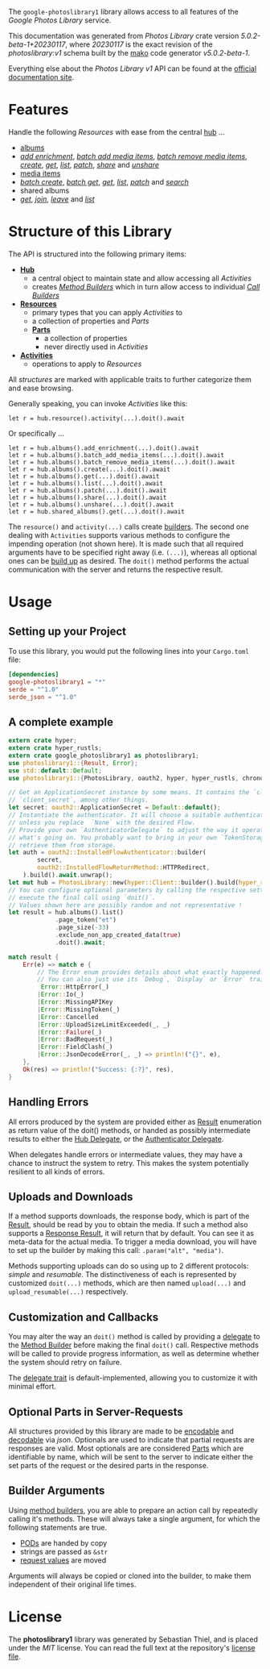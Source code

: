 <!---
DO NOT EDIT !
This file was generated automatically from 'src/generator/templates/api/README.md.mako'
DO NOT EDIT !
-->
The `google-photoslibrary1` library allows access to all features of the *Google Photos Library* service.

This documentation was generated from *Photos Library* crate version *5.0.2-beta-1+20230117*, where *20230117* is the exact revision of the *photoslibrary:v1* schema built by the [mako](http://www.makotemplates.org/) code generator *v5.0.2-beta-1*.

Everything else about the *Photos Library* *v1* API can be found at the
[official documentation site](https://developers.google.com/photos/).
# Features

Handle the following *Resources* with ease from the central [hub](https://docs.rs/google-photoslibrary1/5.0.2-beta-1+20230117/google_photoslibrary1/PhotosLibrary) ... 

* [albums](https://docs.rs/google-photoslibrary1/5.0.2-beta-1+20230117/google_photoslibrary1/api::Album)
 * [*add enrichment*](https://docs.rs/google-photoslibrary1/5.0.2-beta-1+20230117/google_photoslibrary1/api::AlbumAddEnrichmentCall), [*batch add media items*](https://docs.rs/google-photoslibrary1/5.0.2-beta-1+20230117/google_photoslibrary1/api::AlbumBatchAddMediaItemCall), [*batch remove media items*](https://docs.rs/google-photoslibrary1/5.0.2-beta-1+20230117/google_photoslibrary1/api::AlbumBatchRemoveMediaItemCall), [*create*](https://docs.rs/google-photoslibrary1/5.0.2-beta-1+20230117/google_photoslibrary1/api::AlbumCreateCall), [*get*](https://docs.rs/google-photoslibrary1/5.0.2-beta-1+20230117/google_photoslibrary1/api::AlbumGetCall), [*list*](https://docs.rs/google-photoslibrary1/5.0.2-beta-1+20230117/google_photoslibrary1/api::AlbumListCall), [*patch*](https://docs.rs/google-photoslibrary1/5.0.2-beta-1+20230117/google_photoslibrary1/api::AlbumPatchCall), [*share*](https://docs.rs/google-photoslibrary1/5.0.2-beta-1+20230117/google_photoslibrary1/api::AlbumShareCall) and [*unshare*](https://docs.rs/google-photoslibrary1/5.0.2-beta-1+20230117/google_photoslibrary1/api::AlbumUnshareCall)
* [media items](https://docs.rs/google-photoslibrary1/5.0.2-beta-1+20230117/google_photoslibrary1/api::MediaItem)
 * [*batch create*](https://docs.rs/google-photoslibrary1/5.0.2-beta-1+20230117/google_photoslibrary1/api::MediaItemBatchCreateCall), [*batch get*](https://docs.rs/google-photoslibrary1/5.0.2-beta-1+20230117/google_photoslibrary1/api::MediaItemBatchGetCall), [*get*](https://docs.rs/google-photoslibrary1/5.0.2-beta-1+20230117/google_photoslibrary1/api::MediaItemGetCall), [*list*](https://docs.rs/google-photoslibrary1/5.0.2-beta-1+20230117/google_photoslibrary1/api::MediaItemListCall), [*patch*](https://docs.rs/google-photoslibrary1/5.0.2-beta-1+20230117/google_photoslibrary1/api::MediaItemPatchCall) and [*search*](https://docs.rs/google-photoslibrary1/5.0.2-beta-1+20230117/google_photoslibrary1/api::MediaItemSearchCall)
* shared albums
 * [*get*](https://docs.rs/google-photoslibrary1/5.0.2-beta-1+20230117/google_photoslibrary1/api::SharedAlbumGetCall), [*join*](https://docs.rs/google-photoslibrary1/5.0.2-beta-1+20230117/google_photoslibrary1/api::SharedAlbumJoinCall), [*leave*](https://docs.rs/google-photoslibrary1/5.0.2-beta-1+20230117/google_photoslibrary1/api::SharedAlbumLeaveCall) and [*list*](https://docs.rs/google-photoslibrary1/5.0.2-beta-1+20230117/google_photoslibrary1/api::SharedAlbumListCall)




# Structure of this Library

The API is structured into the following primary items:

* **[Hub](https://docs.rs/google-photoslibrary1/5.0.2-beta-1+20230117/google_photoslibrary1/PhotosLibrary)**
    * a central object to maintain state and allow accessing all *Activities*
    * creates [*Method Builders*](https://docs.rs/google-photoslibrary1/5.0.2-beta-1+20230117/google_photoslibrary1/client::MethodsBuilder) which in turn
      allow access to individual [*Call Builders*](https://docs.rs/google-photoslibrary1/5.0.2-beta-1+20230117/google_photoslibrary1/client::CallBuilder)
* **[Resources](https://docs.rs/google-photoslibrary1/5.0.2-beta-1+20230117/google_photoslibrary1/client::Resource)**
    * primary types that you can apply *Activities* to
    * a collection of properties and *Parts*
    * **[Parts](https://docs.rs/google-photoslibrary1/5.0.2-beta-1+20230117/google_photoslibrary1/client::Part)**
        * a collection of properties
        * never directly used in *Activities*
* **[Activities](https://docs.rs/google-photoslibrary1/5.0.2-beta-1+20230117/google_photoslibrary1/client::CallBuilder)**
    * operations to apply to *Resources*

All *structures* are marked with applicable traits to further categorize them and ease browsing.

Generally speaking, you can invoke *Activities* like this:

```Rust,ignore
let r = hub.resource().activity(...).doit().await
```

Or specifically ...

```ignore
let r = hub.albums().add_enrichment(...).doit().await
let r = hub.albums().batch_add_media_items(...).doit().await
let r = hub.albums().batch_remove_media_items(...).doit().await
let r = hub.albums().create(...).doit().await
let r = hub.albums().get(...).doit().await
let r = hub.albums().list(...).doit().await
let r = hub.albums().patch(...).doit().await
let r = hub.albums().share(...).doit().await
let r = hub.albums().unshare(...).doit().await
let r = hub.shared_albums().get(...).doit().await
```

The `resource()` and `activity(...)` calls create [builders][builder-pattern]. The second one dealing with `Activities` 
supports various methods to configure the impending operation (not shown here). It is made such that all required arguments have to be 
specified right away (i.e. `(...)`), whereas all optional ones can be [build up][builder-pattern] as desired.
The `doit()` method performs the actual communication with the server and returns the respective result.

# Usage

## Setting up your Project

To use this library, you would put the following lines into your `Cargo.toml` file:

```toml
[dependencies]
google-photoslibrary1 = "*"
serde = "^1.0"
serde_json = "^1.0"
```

## A complete example

```Rust
extern crate hyper;
extern crate hyper_rustls;
extern crate google_photoslibrary1 as photoslibrary1;
use photoslibrary1::{Result, Error};
use std::default::Default;
use photoslibrary1::{PhotosLibrary, oauth2, hyper, hyper_rustls, chrono, FieldMask};

// Get an ApplicationSecret instance by some means. It contains the `client_id` and 
// `client_secret`, among other things.
let secret: oauth2::ApplicationSecret = Default::default();
// Instantiate the authenticator. It will choose a suitable authentication flow for you, 
// unless you replace  `None` with the desired Flow.
// Provide your own `AuthenticatorDelegate` to adjust the way it operates and get feedback about 
// what's going on. You probably want to bring in your own `TokenStorage` to persist tokens and
// retrieve them from storage.
let auth = oauth2::InstalledFlowAuthenticator::builder(
        secret,
        oauth2::InstalledFlowReturnMethod::HTTPRedirect,
    ).build().await.unwrap();
let mut hub = PhotosLibrary::new(hyper::Client::builder().build(hyper_rustls::HttpsConnectorBuilder::new().with_native_roots().https_or_http().enable_http1().enable_http2().build()), auth);
// You can configure optional parameters by calling the respective setters at will, and
// execute the final call using `doit()`.
// Values shown here are possibly random and not representative !
let result = hub.albums().list()
             .page_token("et")
             .page_size(-33)
             .exclude_non_app_created_data(true)
             .doit().await;

match result {
    Err(e) => match e {
        // The Error enum provides details about what exactly happened.
        // You can also just use its `Debug`, `Display` or `Error` traits
         Error::HttpError(_)
        |Error::Io(_)
        |Error::MissingAPIKey
        |Error::MissingToken(_)
        |Error::Cancelled
        |Error::UploadSizeLimitExceeded(_, _)
        |Error::Failure(_)
        |Error::BadRequest(_)
        |Error::FieldClash(_)
        |Error::JsonDecodeError(_, _) => println!("{}", e),
    },
    Ok(res) => println!("Success: {:?}", res),
}

```
## Handling Errors

All errors produced by the system are provided either as [Result](https://docs.rs/google-photoslibrary1/5.0.2-beta-1+20230117/google_photoslibrary1/client::Result) enumeration as return value of
the doit() methods, or handed as possibly intermediate results to either the 
[Hub Delegate](https://docs.rs/google-photoslibrary1/5.0.2-beta-1+20230117/google_photoslibrary1/client::Delegate), or the [Authenticator Delegate](https://docs.rs/yup-oauth2/*/yup_oauth2/trait.AuthenticatorDelegate.html).

When delegates handle errors or intermediate values, they may have a chance to instruct the system to retry. This 
makes the system potentially resilient to all kinds of errors.

## Uploads and Downloads
If a method supports downloads, the response body, which is part of the [Result](https://docs.rs/google-photoslibrary1/5.0.2-beta-1+20230117/google_photoslibrary1/client::Result), should be
read by you to obtain the media.
If such a method also supports a [Response Result](https://docs.rs/google-photoslibrary1/5.0.2-beta-1+20230117/google_photoslibrary1/client::ResponseResult), it will return that by default.
You can see it as meta-data for the actual media. To trigger a media download, you will have to set up the builder by making
this call: `.param("alt", "media")`.

Methods supporting uploads can do so using up to 2 different protocols: 
*simple* and *resumable*. The distinctiveness of each is represented by customized 
`doit(...)` methods, which are then named `upload(...)` and `upload_resumable(...)` respectively.

## Customization and Callbacks

You may alter the way an `doit()` method is called by providing a [delegate](https://docs.rs/google-photoslibrary1/5.0.2-beta-1+20230117/google_photoslibrary1/client::Delegate) to the 
[Method Builder](https://docs.rs/google-photoslibrary1/5.0.2-beta-1+20230117/google_photoslibrary1/client::CallBuilder) before making the final `doit()` call. 
Respective methods will be called to provide progress information, as well as determine whether the system should 
retry on failure.

The [delegate trait](https://docs.rs/google-photoslibrary1/5.0.2-beta-1+20230117/google_photoslibrary1/client::Delegate) is default-implemented, allowing you to customize it with minimal effort.

## Optional Parts in Server-Requests

All structures provided by this library are made to be [encodable](https://docs.rs/google-photoslibrary1/5.0.2-beta-1+20230117/google_photoslibrary1/client::RequestValue) and 
[decodable](https://docs.rs/google-photoslibrary1/5.0.2-beta-1+20230117/google_photoslibrary1/client::ResponseResult) via *json*. Optionals are used to indicate that partial requests are responses 
are valid.
Most optionals are are considered [Parts](https://docs.rs/google-photoslibrary1/5.0.2-beta-1+20230117/google_photoslibrary1/client::Part) which are identifiable by name, which will be sent to 
the server to indicate either the set parts of the request or the desired parts in the response.

## Builder Arguments

Using [method builders](https://docs.rs/google-photoslibrary1/5.0.2-beta-1+20230117/google_photoslibrary1/client::CallBuilder), you are able to prepare an action call by repeatedly calling it's methods.
These will always take a single argument, for which the following statements are true.

* [PODs][wiki-pod] are handed by copy
* strings are passed as `&str`
* [request values](https://docs.rs/google-photoslibrary1/5.0.2-beta-1+20230117/google_photoslibrary1/client::RequestValue) are moved

Arguments will always be copied or cloned into the builder, to make them independent of their original life times.

[wiki-pod]: http://en.wikipedia.org/wiki/Plain_old_data_structure
[builder-pattern]: http://en.wikipedia.org/wiki/Builder_pattern
[google-go-api]: https://github.com/google/google-api-go-client

# License
The **photoslibrary1** library was generated by Sebastian Thiel, and is placed 
under the *MIT* license.
You can read the full text at the repository's [license file][repo-license].

[repo-license]: https://github.com/Byron/google-apis-rsblob/main/LICENSE.md

